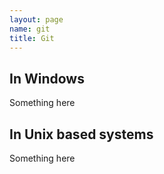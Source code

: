 ```yaml
---
layout: page
name: git
title: Git
---
```


## In Windows

Something here

## In Unix based systems

Something here
